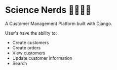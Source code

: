 # Science Nerds 🔭🔬🧪✨ 

A Customer Management Platform built with Django. 

User's have the ability to: 
- Create customers
- Create orders
- View customers
- Update customer information
- Search 